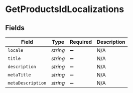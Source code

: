 # GetProductsIdLocalizations


## Fields

| Field              | Type               | Required           | Description        |
| ------------------ | ------------------ | ------------------ | ------------------ |
| `locale`           | *string*           | :heavy_minus_sign: | N/A                |
| `title`            | *string*           | :heavy_minus_sign: | N/A                |
| `description`      | *string*           | :heavy_minus_sign: | N/A                |
| `metaTitle`        | *string*           | :heavy_minus_sign: | N/A                |
| `metaDescription`  | *string*           | :heavy_minus_sign: | N/A                |